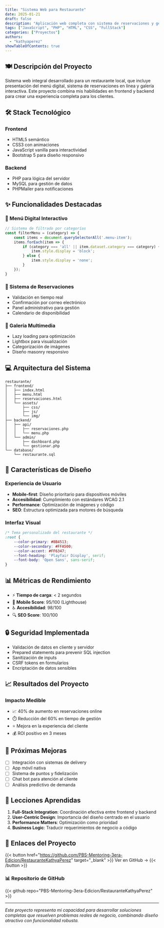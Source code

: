 ```yaml
---
title: "Sistema Web para Restaurante"
date: 2025-01-21
draft: false
description: "Aplicación web completa con sistema de reservaciones y gestión de menú digital"
tags: ["JavaScript", "PHP", "HTML", "CSS", "FullStack"]
categories: ["Proyectos"]
authors:
  - "kathyaperez"
showTableOfContents: true
---
```


## 🍽️ Descripción del Proyecto

Sistema web integral desarrollado para un restaurante local, que incluye presentación del menú digital, sistema de reservaciones en línea y galería interactiva. Este proyecto combina mis habilidades en frontend y backend para crear una experiencia completa para los clientes.

## 🛠️ Stack Tecnológico

### Frontend
- HTML5 semántico
- CSS3 con animaciones
- JavaScript vanilla para interactividad
- Bootstrap 5 para diseño responsivo

### Backend
- PHP para lógica del servidor
- MySQL para gestión de datos
- PHPMailer para notificaciones

## ✨ Funcionalidades Destacadas

### 🍕 Menú Digital Interactivo
```javascript
// Sistema de filtrado por categorías
const filterMenu = (category) => {
    const items = document.querySelectorAll('.menu-item');
    items.forEach(item => {
        if (category === 'all' || item.dataset.category === category) {
            item.style.display = 'block';
        } else {
            item.style.display = 'none';
        }
    });
}
```

### 📅 Sistema de Reservaciones
- Validación en tiempo real
- Confirmación por correo electrónico
- Panel administrativo para gestión
- Calendario de disponibilidad

### 📸 Galería Multimedia
- Lazy loading para optimización
- Lightbox para visualización
- Categorización de imágenes
- Diseño masonry responsivo

## 💻 Arquitectura del Sistema

```
restaurante/
├── frontend/
│   ├── index.html
│   ├── menu.html
│   ├── reservaciones.html
│   └── assets/
│       ├── css/
│       ├── js/
│       └── img/
├── backend/
│   ├── api/
│   │   ├── reservaciones.php
│   │   └── menu.php
│   └── admin/
│       ├── dashboard.php
│       └── gestionar.php
└── database/
    └── restaurante.sql
```

## 🎨 Características de Diseño

### Experiencia de Usuario
- **Mobile-first**: Diseño prioritario para dispositivos móviles
- **Accesibilidad**: Cumplimiento con estándares WCAG 2.1
- **Performance**: Optimización de imágenes y código
- **SEO**: Estructura optimizada para motores de búsqueda

### Interfaz Visual
```css
/* Tema personalizado del restaurante */
:root {
    --color-primary: #8B4513;
    --color-secondary: #FFA500;
    --color-accent: #FF6347;
    --font-heading: 'Playfair Display', serif;
    --font-body: 'Open Sans', sans-serif;
}
```

## 📊 Métricas de Rendimiento

- ⚡ **Tiempo de carga**: < 2 segundos
- 📱 **Mobile Score**: 95/100 (Lighthouse)
- ♿ **Accesibilidad**: 98/100
- 🔍 **SEO Score**: 100/100

## 🔒 Seguridad Implementada

- Validación de datos en cliente y servidor
- Prepared statements para prevenir SQL injection
- Sanitización de inputs
- CSRF tokens en formularios
- Encriptación de datos sensibles

## 📈 Resultados del Proyecto

### Impacto Medible
- 📈 40% de aumento en reservaciones online
- ⏱️ Reducción del 60% en tiempo de gestión
- ⭐ Mejora en la experiencia del cliente
- 💰 ROI positivo en 3 meses

## 🚀 Próximas Mejoras

- [ ] Integración con sistemas de delivery
- [ ] App móvil nativa
- [ ] Sistema de puntos y fidelización
- [ ] Chat bot para atención al cliente
- [ ] Análisis predictivo de demanda

## 📝 Lecciones Aprendidas

1. **Full-Stack Integration**: Coordinación efectiva entre frontend y backend
2. **User-Centric Design**: Importancia del diseño centrado en el usuario
3. **Performance Matters**: Optimización como prioridad
4. **Business Logic**: Traducir requerimientos de negocio a código

## 🔗 Enlaces del Proyecto

{{< button href="https://github.com/PBS-Mentoring-3era-Edicion/RestauranteKathyaPerez" target="_blank" >}}
Ver en GitHub →
{{< /button >}}

### 📊 Repositorio de GitHub

{{< github repo="PBS-Mentoring-3era-Edicion/RestauranteKathyaPerez" >}}

---

*Este proyecto representa mi capacidad para desarrollar soluciones completas que resuelven problemas reales de negocio, combinando diseño atractivo con funcionalidad robusta.*